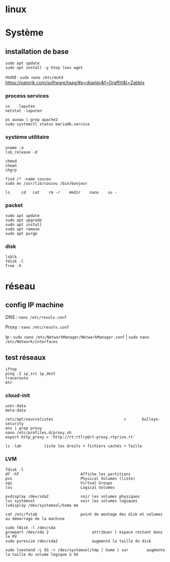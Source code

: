# linux
# Système
## installation de base
```
sudo apt update
sudo apt install -y htop lnav wget
```
motd : ```sudo nano /etc/motd```
https://patorjk.com/software/taag/#p=display&f=Graffiti&t=Zabbix

### process  services
```
ss   -laputen
netstat -laputen

ps auxww | grep apache2
sudo systemctl status mariadb.service
```

### système  utilitaire
```
uname -a
lsb_release -d

chmod
chown
chgrp

find /* -name coucou
sudo mv /usr/lib/coucou /bin/bonjour

ls     cd   cat    rm -r    mkdir    nano    su -
```

### packet
```
sudo apt update
sudo apt upgrade
sudo apt install
sudo apt remove
sudo apt purge
```

### disk
```
lsblk
fdisk -l
free -h
```

# réseau
## config IP machine
DNS : ```nano /etc/resolv.conf```

Proxy : ```nano /etc/resolv.conf```

ip : ```sudo nano /etc/NetworkManager/NetworkManager.conf``` | ```sudo nano /etc/Network/interfaces```

## test réseaux
```
iftop
ping -I ip_src ip_dest
traceroute 
mtr
```


### cloud-init
```
user-data
meta-data

/etc/apt/sourcelistes                               >       bulleye-security
env | grep proxy
nano /etc/profiles.d/proxy.sh
export http_proxy = 'http://rt:rtlry@rt-proxy.rtprive.rt'

ls -lah          liste les droits + fichiers cachés + Taille
```


### LVM 
```
fdisk -l
df -hT                           Affiche les partitions
pvs                              Physical Volumes (liste)
vgs                              Virtual Groups
lvs                              Logical Volumes

pvdisplay /dev/sda2              voir les volumes physiques
lvs systemvol                    voir les volumes logiques
lvdisplay /dev/systemvol/home me     

cat /etc/fstab                   point de montage des disk et volumes au démarrage de la machine

sudo fdisk -l /dev/sda
growpart /dev/sda 2                   attribuer l espace restant dans le PV
sudo pvresize /dev/sda2               augmenté la taille du disk

sudo lvextend -L 5G -r /dev/systemvol/tmp | home | var        augmente la taille du volume logique à 5G      
```
